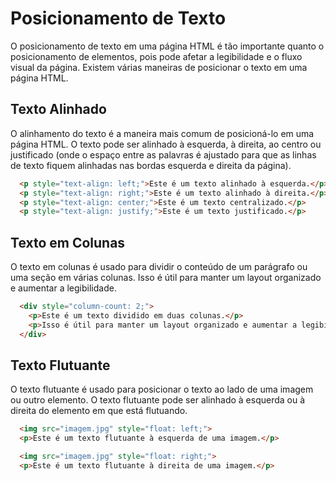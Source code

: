 # Posicionamento de Texto

O posicionamento de texto em uma página HTML é tão importante quanto o posicionamento de elementos, pois pode afetar a legibilidade e o fluxo visual da página. Existem várias maneiras de posicionar o texto em uma página HTML.

## Texto Alinhado

O alinhamento do texto é a maneira mais comum de posicioná-lo em uma página HTML. O texto pode ser alinhado à esquerda, à direita, ao centro ou justificado (onde o espaço entre as palavras é ajustado para que as linhas de texto fiquem alinhadas nas bordas esquerda e direita da página).

```html
  <p style="text-align: left;">Este é um texto alinhado à esquerda.</p>
  <p style="text-align: right;">Este é um texto alinhado à direita.</p>
  <p style="text-align: center;">Este é um texto centralizado.</p>
  <p style="text-align: justify;">Este é um texto justificado.</p>
```

## Texto em Colunas

O texto em colunas é usado para dividir o conteúdo de um parágrafo ou uma seção em várias colunas. Isso é útil para manter um layout organizado e aumentar a legibilidade.

```html
  <div style="column-count: 2;">
    <p>Este é um texto dividido em duas colunas.</p>
    <p>Isso é útil para manter um layout organizado e aumentar a legibilidade.</p>
  </div>
```

## Texto Flutuante

O texto flutuante é usado para posicionar o texto ao lado de uma imagem ou outro elemento. O texto flutuante pode ser alinhado à esquerda ou à direita do elemento em que está flutuando.

```html
  <img src="imagem.jpg" style="float: left;">
  <p>Este é um texto flutuante à esquerda de uma imagem.</p>

  <img src="imagem.jpg" style="float: right;">
  <p>Este é um texto flutuante à direita de uma imagem.</p>
```

